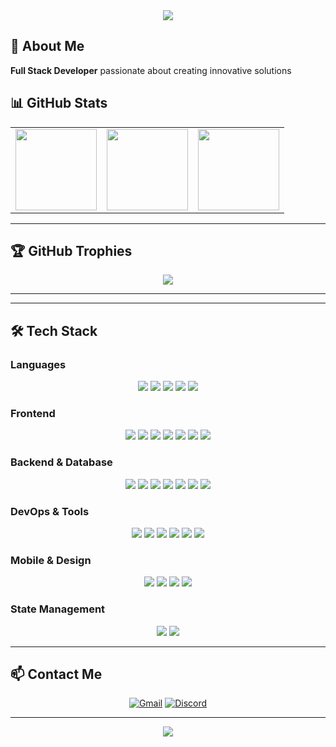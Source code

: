 <div align="center">
    <img src="https://capsule-render.vercel.app/api?type=waving&color=gradient&height=200&text=Hi%20there!&animation=fadeIn&fontColor=ffffff&fontSize=60" />
</div>

## 👋 About Me
**Full Stack Developer** passionate about creating innovative solutions

## 📊 GitHub Stats
<table align="center" cellpadding="0" cellspacing="0" border="0">
<tr>
  <td align="center">
    <img height="130" src="https://github-readme-stats.vercel.app/api?username=shsm0520&show_icons=true&theme=tokyonight&include_all_commits=true&count_private=true&hide_border=true"/>
  </td>
  <td align="center">
    <img height="130" src="https://github-readme-stats.vercel.app/api/top-langs/?username=shsm0520&layout=compact&langs_count=6&theme=tokyonight&hide_border=true"/>
  </td>
  <td align="center">
    <img height="130" src="https://github-readme-streak-stats.herokuapp.com/?user=shsm0520&theme=tokyonight&hide_border=true"/>
  </td>
</tr>
</table>

---

## 🏆 GitHub Trophies
<div align="center">
  <img src="https://github-profile-trophy.vercel.app/?username=shsm0520&theme=onedark&no-frame=true&row=1&column=6" />
</div>

---

---

## 🛠️ Tech Stack

### **Languages**
<p align="center">
  <img src="https://img.shields.io/badge/Java-007396?style=for-the-badge&logo=Java&logoColor=white">
  <img src="https://img.shields.io/badge/Javascript-F7DF1E?style=for-the-badge&logo=Javascript&logoColor=black">
  <img src="https://img.shields.io/badge/Python-3776AB?style=for-the-badge&logo=Python&logoColor=white">
  <img src="https://img.shields.io/badge/C++-00599C?style=for-the-badge&logo=C%2B%2B&logoColor=white">
  <img src="https://img.shields.io/badge/Matlab-0076a8?style=for-the-badge&logo=Mathworks&logoColor=white">
</p>

### **Frontend**
<p align="center">
  <img src="https://img.shields.io/badge/React-61DAFB?style=for-the-badge&logo=React&logoColor=black">
  <img src="https://img.shields.io/badge/React_Native-61DAFB?style=for-the-badge&logo=React&logoColor=black">
  <img src="https://img.shields.io/badge/Next.js-000000?style=for-the-badge&logo=Next.js&logoColor=white">
  <img src="https://img.shields.io/badge/HTML5-E34F26?style=for-the-badge&logo=HTML5&logoColor=white">
  <img src="https://img.shields.io/badge/CSS3-1572B6?style=for-the-badge&logo=CSS3&logoColor=white">
  <img src="https://img.shields.io/badge/Bootstrap-7952B3?style=for-the-badge&logo=Bootstrap&logoColor=white">
  <img src="https://img.shields.io/badge/Tailwind_CSS-06B6D4?style=for-the-badge&logo=Tailwind-CSS&logoColor=white">
</p>

### **Backend & Database**
<p align="center">
  <img src="https://img.shields.io/badge/Node.js-339933?style=for-the-badge&logo=Node.js&logoColor=white">
  <img src="https://img.shields.io/badge/Spring_Boot-6DB33F?style=for-the-badge&logo=Spring-Boot&logoColor=white">
  <img src="https://img.shields.io/badge/Apache_Tomcat-F8DC75?style=for-the-badge&logo=Apache-Tomcat&logoColor=black">
  <img src="https://img.shields.io/badge/MySQL-4479A1?style=for-the-badge&logo=MySQL&logoColor=white">
  <img src="https://img.shields.io/badge/MongoDB-47A248?style=for-the-badge&logo=MongoDB&logoColor=white">
  <img src="https://img.shields.io/badge/MariaDB-003545?style=for-the-badge&logo=MariaDB&logoColor=white">
  <img src="https://img.shields.io/badge/Oracle-F80000?style=for-the-badge&logo=Oracle&logoColor=white">
</p>

### **DevOps & Tools**
<p align="center">
  <img src="https://img.shields.io/badge/Amazon_AWS-FF9900?style=for-the-badge&logo=Amazon-AWS&logoColor=white">
  <img src="https://img.shields.io/badge/Docker-2496ED?style=for-the-badge&logo=Docker&logoColor=white">
  <img src="https://img.shields.io/badge/Jenkins-D24939?style=for-the-badge&logo=Jenkins&logoColor=white">
  <img src="https://img.shields.io/badge/Git-F05032?style=for-the-badge&logo=Git&logoColor=white">
  <img src="https://img.shields.io/badge/Github-181717?style=for-the-badge&logo=Github&logoColor=white">
  <img src="https://img.shields.io/badge/Linux-FCC624?style=for-the-badge&logo=Linux&logoColor=black">
</p>

### **Mobile & Design**
<p align="center">
  <img src="https://img.shields.io/badge/Expo-000020?style=for-the-badge&logo=Expo&logoColor=white">
  <img src="https://img.shields.io/badge/iOS-000000?style=for-the-badge&logo=iOS&logoColor=white">
  <img src="https://img.shields.io/badge/Android-3DDC84?style=for-the-badge&logo=Android&logoColor=white">
  <img src="https://img.shields.io/badge/Figma-F24E1E?style=for-the-badge&logo=Figma&logoColor=white">
</p>

### **State Management**
<p align="center">
  <img src="https://img.shields.io/badge/Redux-764ABC?style=for-the-badge&logo=Redux&logoColor=white">
  <img src="https://img.shields.io/badge/Recoil-0179f3?style=for-the-badge&logo=Recoil&logoColor=white">
</p>

---



## 📫 Contact Me

<div align="center">
  
[![Gmail](https://img.shields.io/badge/Gmail-EA4335?style=for-the-badge&logo=Gmail&logoColor=white)](mailto:your-email@gmail.com)
[![Discord](https://img.shields.io/badge/Discord-5865F2?style=for-the-badge&logo=Discord&logoColor=white)](https://discord.com/users/your-discord-id)

</div>

---

<div align="center">
  <img src="https://hits.seeyoufarm.com/api/count/incr/badge.svg?url=https%3A%2F%2Fgithub.com%2Fshsm0520&count_bg=%2379C83D&title_bg=%23555555&icon=github.svg&icon_color=%23E7E7E7&title=visitors&edge_flat=false"/>
</div>


